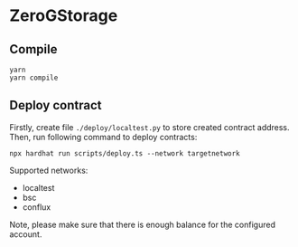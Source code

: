 # ZeroGStorage 

## Compile

```shell
yarn
yarn compile
```

## Deploy contract

Firstly, create file `./deploy/localtest.py` to store created contract address. Then, run following command to deploy contracts:

```shell
npx hardhat run scripts/deploy.ts --network targetnetwork
```

Supported networks:

- localtest
- bsc
- conflux

Note, please make sure that there is enough balance for the configured account.
